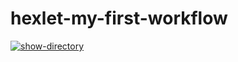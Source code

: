 # hexlet-my-first-workflow
[![show-directory](https://github.com/Albina-Doynikova/hexlet-my-first-workflow/actions/workflows/ci.yml/badge.svg)](https://github.com/Albina-Doynikova/hexlet-my-first-workflow/actions/workflows/ci.yml)